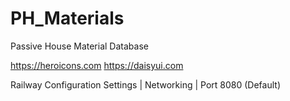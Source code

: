 # PH_Materials
Passive House Material Database

https://heroicons.com
https://daisyui.com


Railway Configuration
Settings | Networking | Port 8080 (Default)